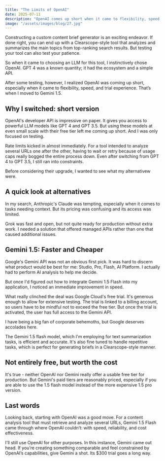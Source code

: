 ```yaml
---
title: "The Limits of OpenAI"
date: 2025-07-11
description: "OpenAI comes up short when it came to flexibility, speed, and trial experience"
image: "/assets/images/blog/27.jpg"
---
```

Constructing a custom content brief generator is an exciting endeavor. If done right, you can end up with a Clearscope-style tool that analyzes and summarizes the main topics from top-ranking search results. But testing your tool can also test your patience.

So when it came to choosing an LLM for this tool, I instinctively chose OpenAI. GPT 4 was a known quantity; it had the ecosystem and a simple API.

After some testing, however, I realized OpenAI was coming up short, especially when it came to flexibility, speed, and trial experience. That’s when I moved to Gemini 1.5.

## Why I switched: short version
OpenAI's developer API is impressive on paper. It gives you access to powerful LLM models like GPT 4 and GPT 3.5. But using these models at even small scale with their free tier left me coming up short. And I was only focused on testing.

Rate limits kicked in almost immediately. For a tool intended to analyze several URLs one after the other, having to wait or retry because of usage caps really bogged the entire process down. Even after switching from GPT 4 to GPT 3.5, I still ran into constraints.

Before considering their upgrade, I wanted to see what my alternativew were.

## A quick look at alternatives
In my search, Anthropic's Claude was tempting, especially when it comes to tasks needing context. But its pricing was confusing and its access was limited.

Grok was fast and open, but not quite ready for production without extra work. I needed a solution that offered managed APIs rather than one that caused additional issues.

## Gemini 1.5: Faster and Cheaper
Google's Gemini API was not an obvious first pick. It was hard to discern what product would be best for me: Studio, Pro, Flash, AI Platform. I actually had to perform AI analysis to help me decide.

But once I'd figured out how to integrate Gemini 1.5 Flash into my application, I noticed an immediate improvement in speed.

What really clinched the deal was Google Cloud's free trial. It's generous enough to allow for extensive testing. The trial is linked to a billing account, so users have to be mindful not to exceed the free tier. But once the trial is activated, the user has full access to the Gemini API.

I have being a big fan of corporate behemoths, but Google deserves accolades here.

The Gemini 1.5 flash model, which I'm employing for text summarization tasks, is efficient and accurate. It's also fine tuned to handle repetitive tasks, which is perfect for generating briefs in a Clearscope-style manner.

## Not entirely free, but worth the cost
It's true - neither OpenAI nor Gemini really offer a usable free tier for production. But Gemini's paid tiers are reasonably priced, especially if you are able to use the 1.5 flash model instead of the more expensive 1.5 pro version.

## Last words
Looking back, starting with OpenAI was a good move. For a content analysis tool that must retrieve and analyze several URLs, Gemini 1.5 Flash came through where OpenAI couldn’t: with speed, reliability, and cost effectiveness.

I'll still use OpenAI for other purposes. In this instance, Gemini came out head. If you’re creating something comparable and feel constrained by OpenAI’s capabilities, give Gemini a shot. Its $300 trial goes a long way.